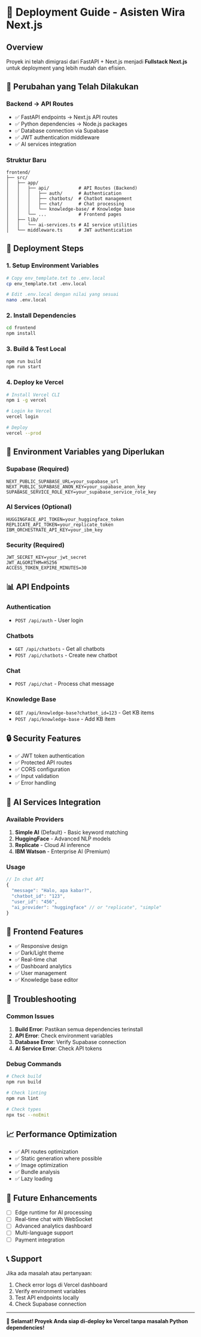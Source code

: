# 🚀 Deployment Guide - Asisten Wira Next.js

## **Overview**

Proyek ini telah dimigrasi dari FastAPI + Next.js menjadi **Fullstack Next.js** untuk deployment yang lebih mudah dan efisien.

## **🔄 Perubahan yang Telah Dilakukan**

### **Backend → API Routes**

- ✅ FastAPI endpoints → Next.js API routes
- ✅ Python dependencies → Node.js packages
- ✅ Database connection via Supabase
- ✅ JWT authentication middleware
- ✅ AI services integration

### **Struktur Baru**

```
frontend/
├── src/
│   ├── app/
│   │   ├── api/           # API Routes (Backend)
│   │   │   ├── auth/      # Authentication
│   │   │   ├── chatbots/  # Chatbot management
│   │   │   ├── chat/      # Chat processing
│   │   │   └── knowledge-base/ # Knowledge base
│   │   └── ...            # Frontend pages
│   ├── lib/
│   │   └── ai-services.ts # AI service utilities
│   └── middleware.ts      # JWT authentication
```

## **🚀 Deployment Steps**

### **1. Setup Environment Variables**

```bash
# Copy env_template.txt to .env.local
cp env_template.txt .env.local

# Edit .env.local dengan nilai yang sesuai
nano .env.local
```

### **2. Install Dependencies**

```bash
cd frontend
npm install
```

### **3. Build & Test Local**

```bash
npm run build
npm run start
```

### **4. Deploy ke Vercel**

```bash
# Install Vercel CLI
npm i -g vercel

# Login ke Vercel
vercel login

# Deploy
vercel --prod
```

## **🔑 Environment Variables yang Diperlukan**

### **Supabase (Required)**

```env
NEXT_PUBLIC_SUPABASE_URL=your_supabase_url
NEXT_PUBLIC_SUPABASE_ANON_KEY=your_supabase_anon_key
SUPABASE_SERVICE_ROLE_KEY=your_supabase_service_role_key
```

### **AI Services (Optional)**

```env
HUGGINGFACE_API_TOKEN=your_huggingface_token
REPLICATE_API_TOKEN=your_replicate_token
IBM_ORCHESTRATE_API_KEY=your_ibm_key
```

### **Security (Required)**

```env
JWT_SECRET_KEY=your_jwt_secret
JWT_ALGORITHM=HS256
ACCESS_TOKEN_EXPIRE_MINUTES=30
```

## **📊 API Endpoints**

### **Authentication**

- `POST /api/auth` - User login

### **Chatbots**

- `GET /api/chatbots` - Get all chatbots
- `POST /api/chatbots` - Create new chatbot

### **Chat**

- `POST /api/chat` - Process chat message

### **Knowledge Base**

- `GET /api/knowledge-base?chatbot_id=123` - Get KB items
- `POST /api/knowledge-base` - Add KB item

## **🔒 Security Features**

- ✅ JWT token authentication
- ✅ Protected API routes
- ✅ CORS configuration
- ✅ Input validation
- ✅ Error handling

## **🤖 AI Services Integration**

### **Available Providers**

1. **Simple AI** (Default) - Basic keyword matching
2. **HuggingFace** - Advanced NLP models
3. **Replicate** - Cloud AI inference
4. **IBM Watson** - Enterprise AI (Premium)

### **Usage**

```typescript
// In chat API
{
  "message": "Halo, apa kabar?",
  "chatbot_id": "123",
  "user_id": "456",
  "ai_provider": "huggingface" // or "replicate", "simple"
}
```

## **📱 Frontend Features**

- ✅ Responsive design
- ✅ Dark/Light theme
- ✅ Real-time chat
- ✅ Dashboard analytics
- ✅ User management
- ✅ Knowledge base editor

## **🚨 Troubleshooting**

### **Common Issues**

1. **Build Error**: Pastikan semua dependencies terinstall
2. **API Error**: Check environment variables
3. **Database Error**: Verify Supabase connection
4. **AI Service Error**: Check API tokens

### **Debug Commands**

```bash
# Check build
npm run build

# Check linting
npm run lint

# Check types
npx tsc --noEmit
```

## **📈 Performance Optimization**

- ✅ API routes optimization
- ✅ Static generation where possible
- ✅ Image optimization
- ✅ Bundle analysis
- ✅ Lazy loading

## **🔮 Future Enhancements**

- [ ] Edge runtime for AI processing
- [ ] Real-time chat with WebSocket
- [ ] Advanced analytics dashboard
- [ ] Multi-language support
- [ ] Payment integration

## **📞 Support**

Jika ada masalah atau pertanyaan:

1. Check error logs di Vercel dashboard
2. Verify environment variables
3. Test API endpoints locally
4. Check Supabase connection

---

**🎉 Selamat! Proyek Anda siap di-deploy ke Vercel tanpa masalah Python dependencies!**
